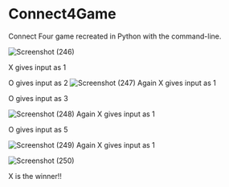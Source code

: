 
# Connect4Game

Connect Four game recreated in Python with the command-line.


![Screenshot (246)](https://user-images.githubusercontent.com/109140765/178748859-d7d22526-63fa-4d29-9cf4-91c5d8f3d15f.png)

X gives input as 1

O gives input as 2
![Screenshot (247)](https://user-images.githubusercontent.com/109140765/178748943-8a1fbdc8-534a-4119-9bdc-d0bcc42223c9.png)
Again X gives input as 1

O gives input as 3

![Screenshot (248)](https://user-images.githubusercontent.com/109140765/178749057-458f252b-5e25-4730-8287-8829ce3ec061.png)
Again X gives input as 1

O gives input as 5

![Screenshot (249)](https://user-images.githubusercontent.com/109140765/178749277-3900d090-fe3a-4f09-9e03-53a3d0f58471.png)
 Again X gives input as 1


![Screenshot (250)](https://user-images.githubusercontent.com/109140765/178749311-2a546189-a7c4-4d82-8789-08231df4e827.png)
 
 X is the winner!!

